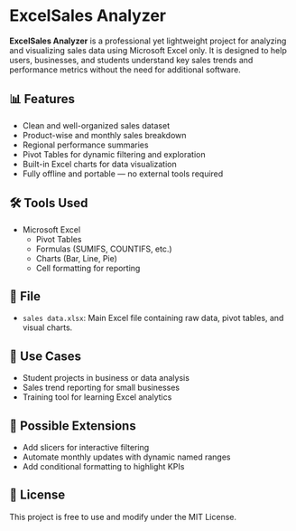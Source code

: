 # ExcelSales Analyzer

**ExcelSales Analyzer** is a professional yet lightweight project for analyzing and visualizing sales data using Microsoft Excel only. It is designed to help users, businesses, and students understand key sales trends and performance metrics without the need for additional software.

## 📊 Features

- Clean and well-organized sales dataset
- Product-wise and monthly sales breakdown
- Regional performance summaries
- Pivot Tables for dynamic filtering and exploration
- Built-in Excel charts for data visualization
- Fully offline and portable — no external tools required

## 🛠️ Tools Used

- Microsoft Excel
  - Pivot Tables
  - Formulas (SUMIFS, COUNTIFS, etc.)
  - Charts (Bar, Line, Pie)
  - Cell formatting for reporting

## 📁 File

- `sales data.xlsx`: Main Excel file containing raw data, pivot tables, and visual charts.

## 📌 Use Cases

- Student projects in business or data analysis
- Sales trend reporting for small businesses
- Training tool for learning Excel analytics

## 🚀 Possible Extensions

- Add slicers for interactive filtering
- Automate monthly updates with dynamic named ranges
- Add conditional formatting to highlight KPIs

## 📜 License

This project is free to use and modify under the MIT License.
